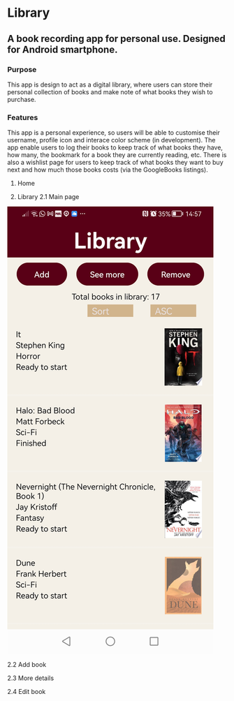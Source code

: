# Library

## A book recording app for personal use. Designed for Android smartphone.

### Purpose

This app is design to act as a digital library, where users can store their personal collection of books and make note of what books they wish to purchase.

### Features

This app is a personal experience, so users will be able to customise their username, profile icon and interace color scheme (in development). The app enable users to log their books to keep track of what books they have, how many, the bookmark for a book they are currently reading, etc. There is also a wishlist page for users to keep track of what books they want to buy next and how much those books costs (via the GoogleBooks listings).

1. Home

2. Library
2.1 Main page

![](readmeimg/library_page.jpg)

2.2 Add book

2.3 More details

2.4 Edit book

